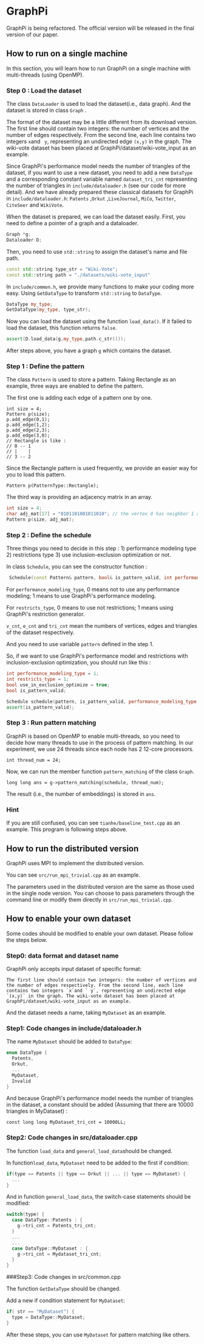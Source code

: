 # GraphPi

GraphPi is being refactored. The official version will be released in the final version of our paper.



## How to run on a single machine

In this section, you will learn how to run GraphPi on a single machine with multi-threads (using OpenMP).



### Step 0 : Load the dataset

The class `DataLoader` is used to load the dataset(i.e., data graph).  And the dataset is stored in class `Graph` .

The format of the dataset may be a little different from its download version. The first line should contain two integers: the number of vertices and the number of edges respectively. From the second line, each line contains two integers `x`and ` y`, representing an undirected edge `(x,y)` in the graph. The wiki-vote dataset has been placed at GraphPi/dataset/wiki-vote_input as an example.

Since GraphPi's performance model needs the number of triangles of the dataset, if you want to use a new dataset, you need to add a new `DataType` and a corresponding constant variable named `dataset_tri_cnt` representing the number of triangles in `include/dataloader.h` (see our code for more detail). And we have already prepared these classical datasets for GraphPi in `include/dataloader.h`: `Patents` ,`Orkut` ,`LiveJournal`, `MiCo`, `Twitter`, `CiteSeer` and `WikiVote`.

When the dataset is prepared, we can load the dataset easily. First,  you need to define a pointer of a graph and a dataloader.

```cpp
Graph *g;
Dataloader D;
```

Then, you need to use `std::string` to assign the dataset's name and file path.

```cpp
const std::string type_str = "Wiki-Vote";
const std::string path = "./datasets/wiki-vote_input"
```

In `include/common.h`, we provide many functions to make your coding more easy. Using `GetDataType` to transform `std::string` to `DataType`.

```cpp
DataType my_type;
GetDataType(my_type, type_str);
```

Now you can load the dataset using the function `load_data()`. If it failed to load the dataset, this function returns `false`.

```cpp
assert(D.load_data(g,my_type,path.c_str()));
```

After steps above, you have a graph `g` which contains the dataset.

### Step 1 : Define the pattern

The class `Pattern` is used to store a pattern. Taking Rectangle as an example, three ways are enabled to define the pattern.

The first one is adding each edge of a pattern one by one.

```
int size = 4;
Pattern p(size);
p.add_edge(0,1);
p.add_edge(1,2);
p.add_edge(2,3);
p.add_edge(3,0);
// Rectangle is like :
// 0 -- 1
// |    |
// 3 -- 2
```

Since the Rectangle pattern is used frequently, we provide an easier way for you to load this pattern. 

```
Pattern p(PatternType::Rectangle);
```

The third way is providing an adjacency matrix in an array.

```cpp
int size = 4;
char adj_mat[17] = "0101101001011010"; // the vertex 0 has neighbor 1 and 3, so the first four character "0101" means 0 have edges to 1 and 3 but not have an edge to 0 or 2.
Pattern p(size, adj_mat);
```

### Step 2 : Define the schedule

Three things you need to decide in this step : 1) performance modeling type 2) restrictions type 3) use inclusion-exclusion optimization or not.

In class `Schedule`, you can see the constructor function :

```cpp
 Schedule(const Pattern& pattern, bool& is_pattern_valid, int performance_modeling_type, int restricts_type, bool use_in_exclusion_optimize, int v_cnt, unsigned int e_cnt, long long tri_cnt);
```

For `performance_modeling_type`, 0 means not to use any performance modeling; 1 means to use GraphPi's performance modeling.

For `restricts_type`, 0 means to use not restrictions; 1 means using GraphPi's restriction generator.

`v_cnt`, `e_cnt` and `tri_cnt`  mean the numbers of vertices, edges and triangles of the dataset respectively.

And you need to use variable `pattern` defined in the step 1.



So, if we want to use GraphPi's performance model and restrictions with inclusion-exclusion optimization, you should run like this :

```cpp
int performance_modeling_type = 1;
int restricts_type = 1;
bool use_in_exclusion_optimize = true;
bool is_pattern_valid;

Schedule schedule(pattern, is_pattern_valid, performance_modeling_type, restricts_type, use_in_exclusion_optimize, g->v_cnt, g->e_cnt, g->tri_cnt);
assert(is_pattern_valid);
```



### Step 3 : Run pattern matching

GraphPi is based on OpenMP to enable multi-threads, so you need to decide how many threads to use in the process of pattern matching. In our experiment, we use 24 threads since each node has 2 12-core processors.

```
int thread_num = 24;
```

Now, we can run the member function `pattern_matching` of the class `Graph`.

```
long long ans = g->pattern_matching(schedule, thread_num);
```

The result (i.e., the number of embeddings) is stored in `ans`.



### Hint

If you are still confused, you can see `tianhe/baseline_test.cpp` as an example. This program is following steps above.

## How to run the distributed version

GraphPi uses MPI to implement the distributed version.

You can see `src/run_mpi_trivial.cpp` as an example.

The parameters used in the distributed version are the same as those used in the single node version. You can choose to pass parameters through the command line or modify them directly in `src/run_mpi_trivial.cpp`.

## How to enable your own dataset

Some codes should be modified to enable your own dataset. Please follow the steps below.

### Step0: data format and dataset name

GraphPi only accepts input dataset of specific format: 

```
The first line should contain two integers: the number of vertices and the number of edges respectively. From the second line, each line contains two integers `x`and ` y`, representing an undirected edge `(x,y)` in the graph. The wiki-vote dataset has been placed at GraphPi/dataset/wiki-vote_input as an example.
```

And the dataset needs a name, taking `MyDataset` as an example.

### Step1: Code changes in include/dataloader.h

The name `MyDataset` should be added to `DataType`:

```c++
enum DataType {
  Patents,
  Orkut,
  ...
  MyDataset,
  Invalid
}
```

And because GraphPi's performance model needs the number of triangles in the dataset, a constant should be added (Assuming that there are 10000 triangles in MyDataset) :

```
const long long MyDataset_tri_cnt = 10000LL;
```

### Step2: Code changes in src/dataloader.cpp

The function `load_data` and `general_load_data`should be changed.

In function`load_data`, `MyDataset` need to be added to the first if condition:

```c++
if(type == Patents || type == Orkut || ... || type == MyDataset) {
  ...
}
```

And in function `general_load_data`, the switch-case statements should be modified:

```c++
switch(type) {
  case DataType::Patents : {
    g->tri_cnt = Patents_tri_cnt;
  }
  ...
  ...  
  case DataType::MyDataset : {
  	g->tri_cnt = Mydataset_tri_cnt;    
  }    
}
```

###Step3: Code changes in src/common.cpp

The function `GetDataType` should be changed.

Add a new if condition statement for `MyDataset`:

```c++
if( str == "MyDataset") {
  type = DataType::MyDataset;
}
```

After these steps, you can use `MyDataset` for pattern matching like others.



